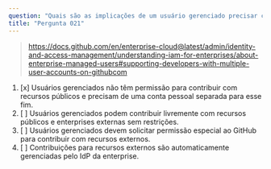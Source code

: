 ```yaml
---
question: "Quais são as implicações de um usuário gerenciado precisar contribuir para recursos fora da enterprise?"
title: "Pergunta 021"
---
```


> https://docs.github.com/en/enterprise-cloud@latest/admin/identity-and-access-management/understanding-iam-for-enterprises/about-enterprise-managed-users#supporting-developers-with-multiple-user-accounts-on-githubcom
1. [x] Usuários gerenciados não têm permissão para contribuir com recursos públicos e precisam de uma conta pessoal separada para esse fim.
1. [ ] Usuários gerenciados podem contribuir livremente com recursos públicos e enterprises externas sem restrições.
1. [ ] Usuários gerenciados devem solicitar permissão especial ao GitHub para contribuir com recursos externos.
1. [ ] Contribuições para recursos externos são automaticamente gerenciadas pelo IdP da enterprise.
